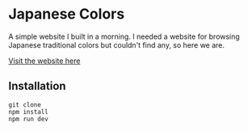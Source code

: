 # Japanese Colors

A simple website I built in a morning. I needed a website for browsing Japanese traditional colors but couldn't find any, so here we are.

[Visit the website here](https://example.com)

## Installation

```
git clone
npm install
npm run dev
```